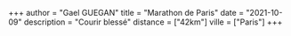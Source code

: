 +++
author = "Gael GUEGAN"
title = "Marathon de Paris"
date = "2021-10-09"
description = "Courir blessé"
distance = ["42km"]
ville = ["Paris"]
+++